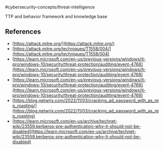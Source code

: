 #cybersecurity-concepts/threat-intelligence 

TTP and behavior framework and knowledge base 


## References 
- [https://attack.mitre.org/](https://attack.mitre.org/)
- [https://attack.mitre.org/techniques/T1558/004/](https://attack.mitre.org/techniques/T1558/004)
- [https://learn.microsoft.com/en-us/previous-versions/windows/it-pro/windows-10/security/threat-protection/auditing/event-4768](https://learn.microsoft.com/en-us/previous-versions/windows/it-pro/windows-10/security/threat-protection/auditing/event-4768)
- [https://learn.microsoft.com/en-us/previous-versions/windows/it-pro/windows-10/security/threat-protection/auditing/event-4769](https://learn.microsoft.com/en-us/previous-versions/windows/it-pro/windows-10/security/threat-protection/auditing/event-4769)
- [https://blog.netwrix.com/2022/11/03/cracking_ad_password_with_as_rep_roasting/](https://blog.netwrix.com/2022/11/03/cracking_ad_password_with_as_rep_roasting)
- [https://learn.microsoft.com/en-us/archive/technet-wiki/23559.kerberos-pre-authentication-why-it-should-not-be-disabled](https://learn.microsoft.com/en-us/archive/technet-wiki/23559.kerberos-pre-authentication-why-it-should-not-be-disabled)